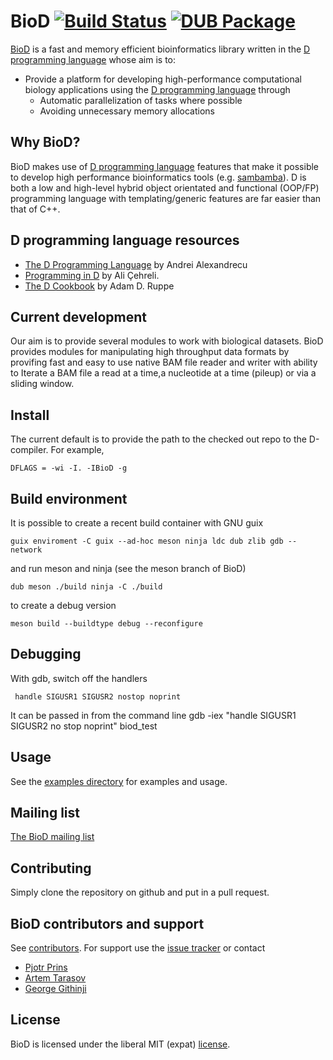 # BioD [![Build Status](https://travis-ci.org/biod/BioD.svg?branch=master)](https://travis-ci.org/biod/BioD) [![DUB Package](https://img.shields.io/badge/dub-v0.1.0-red.svg)](https://code.dlang.org/packages/biod)

[BioD](https://github.com/biod/BioD) is a fast and memory efficient bioinformatics library written in the [D programming language](http://www.dlang.org)
whose aim is to:

* Provide a platform for developing high-performance computational biology applications using the [D programming language](http://www.dlang.org) through 
  - Automatic parallelization of tasks where possible
  - Avoiding unnecessary memory allocations

## Why BioD?

BioD makes use of [D programming language](http://www.dlang.org) features that make it possible to develop high
performance bioinformatics tools (e.g. [sambamba](https://github.com/biod/sambamba)). D is both a low and high-level
hybrid object orientated and functional (OOP/FP) programming language with templating/generic features are far easier
than that of C++.

## D programming language resources
* [The D Programming Language](https://www.amazon.com/D-Programming-Language-Andrei-Alexandrescu/dp/0321635361) by Andrei Alexandrecu 
* [Programming in D](http://ddili.org/ders/d.en/index.html) by Ali Çehreli.
* [The D Cookbook](https://www.amazon.com/D-Cookbook-Adam-D-Ruppe/dp/1783287217) by Adam D. Ruppe 

## Current development
Our aim is to provide several modules to work with biological datasets.
BioD provides modules for manipulating  high throughput data formats by provifing fast and easy to use native BAM file reader and writer 
with ability to Iterate a BAM file a read at a time,a nucleotide at a time (pileup) or via a sliding window.


## Install

The current default is to provide the path to the checked out repo to the D-compiler. For example,

    DFLAGS = -wi -I. -IBioD -g

## Build environment

It is possible to create a recent build container with GNU guix

`guix enviroment -C guix --ad-hoc meson ninja ldc dub zlib gdb --network`

 and run meson and ninja (see the meson branch of BioD)

 `dub
 meson ./build
 ninja -C ./build`

 to create a debug version

 `meson build --buildtype debug --reconfigure`

## Debugging

With gdb, switch off the handlers

` handle SIGUSR1 SIGUSR2 nostop noprint`

It can be passed in from the command line
gdb -iex "handle SIGUSR1 SIGUSR2 no stop noprint" biod_test

## Usage

See the [examples directory](examples)
for examples and usage.

## Mailing list

[The BioD mailing list](https://groups.google.com/forum/#!forum/dlang_biod)

## Contributing

Simply clone the repository on github and put in a pull request.

## BioD contributors and support

See
[contributors](https://github.com/biod/BioD/graphs/contributors). For
support use the [issue tracker](https://github.com/biod/BioD/issues) or contact

* [Pjotr Prins](https://github.com/pjotrp)
* [Artem Tarasov](https://github.com/lomereiter)
* [George Githinji](https://github.com/George-Githinji)

## License

BioD is licensed under the liberal MIT (expat) [license](./LICENSE).
